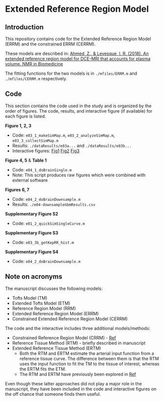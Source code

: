 # Extended Reference Region Model

## Introduction

This repository contains code for the Extended Reference Region Model (ERRM) and the constrained ERRM (CERRM).

These models are described in:
[Ahmed, Z., & Levesque, I. R. (2018). An extended reference region model for DCE-MRI that accounts for plasma volume. NMR in Biomedicine](https://onlinelibrary.wiley.com/doi/abs/10.1002/nbm.3924)

The fitting functions for the two models is in `./mfiles/ERRM.m` and `./mfiles/CERRM.m` respectively.

## Code

This section contains the code used in the study and is organized by the order of figures. 
The code, results, and interactive figure (if available) for each figure is listed.

**Figure 1, 2, 3**
- Code: `e03_1_makeSimMap.m`, `e03_2_analyzeSimMap.m`, `e03_3_collectSimMap.m`
- Results: `./dataResults/e03a...` and `./dataResults/e03b...`
- Interactive figures: [Fig1](https://rawgit.com/notZaki/ERRM-xtra/master/interactiveFigures/fig-errMap.html) [Fig2](https://rawgit.com/notZaki/ERRM-xtra/master/interactiveFigures/fig-errTRes.html) [Fig3](https://rawgit.com/notZaki/ERRM-xtra/master/interactiveFigures/fig-errTRes.html)

**Figure 4, 5** & **Table 1**
- Code: `e04_1_doBrainSingle.m` 
- Note: This script produces raw figures which were combined with external software

**Figures 6, 7**
- Code: `e04_2_doBrainDownsample.m`
- Results: `./e04-downsampleGbmResults.csv`

**Supplementary Figure S2**
- Code: `e01_2_quickSimSingleCurve.m`

**Supplementary Figure S3**
- Code: `e03_3b_getKepRR_hist.m`

**Supplementary Figure S4**
- Code: `e04_2_doBrainDownsample.m`

## Note on acronyms

The manuscript discusses the following models:  
- Tofts Model (TM)
- Extended Tofts Model (ETM)
- Reference Region Model (RRM)
- Extended Reference Region Model (ERRM)
- Constrained Extended Reference Region Model (CERRM)

The code and the interactive includes three additional models/methods:
- Constrained Reference Region Model (CRRM) - [Ref](https://onlinelibrary.wiley.com/doi/abs/10.1002/mrm.26530)
- Reference Tissue Method (RTM) - briefly described in manuscript
- Extended Reference Tissue Method (ERTM)
    + Both the RTM and ERTM estimate the arterial input function from a reference tissue curve. The difference between them is that the RTM uses the input function to fit the TM to the tissue of interest, whereas the ERTM fits the ETM.
    + The RTM and ERTM have previously been explored in [Ref](http://iopscience.iop.org/article/10.1088/0031-9155/53/10/012/meta) 

Even though these latter approaches did not play a major role in the manuscript, they have been included in the code and interactive figures on the off chance that someone finds them useful.
